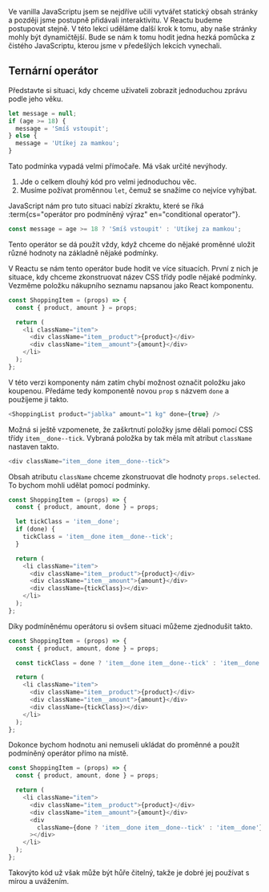 Ve vanilla JavaScriptu jsem se nejdříve učili vytvářet statický obsah stránky a později jsme postupně přidávali interaktivitu. V Reactu budeme postupovat stejně. V této lekci uděláme další krok k tomu, aby naše stránky mohly být dynamičtější. Bude se nám k tomu hodit jedna hezká pomůcka z čistého JavaScriptu, kterou jsme v předešlých lekcích vynechali.

## Ternární operátor

Představte si situaci, kdy chceme uživateli zobrazit jednoduchou zprávu podle jeho věku.

```js
let message = null;
if (age >= 18) {
  message = 'Smíš vstoupit';
} else {
  message = 'Utíkej za mamkou';
}
```

Tato podmínka vypadá velmi přímočaře. Má však určité nevýhody.

1. Jde o celkem dlouhý kód pro velmi jednoduchou věc.
1. Musíme požívat proměnnou `let`, čemuž se snažíme co nejvíce vyhýbat.

JavaScript nám pro tuto situaci nabízí zkraktu, které se říká :term{cs="operátor pro podmíněný výraz" en="conditional operator"}.

```js
const message = age >= 18 ? 'Smíš vstoupit' : 'Utíkej za mamkou';
```

Tento operátor se dá použít vždy, když chceme do nějaké proměnné uložit různé hodnoty na základně nějaké podmínky.

V Reactu se nám tento operátor bude hodit ve více situacích. První z nich je situace, kdy chceme zkonstruovat název CSS třídy podle nějaké podmínky. Vezměme položku nákupního seznamu napsanou jako React komponentu.

```js
const ShoppingItem = (props) => {
  const { product, amount } = props;

  return (
    <li className="item">
      <div className="item__product">{product}</div>
      <div className="item__amount">{amount}</div>
    </li>
  );
};
```

V této verzi komponenty nám zatím chybí možnost označit položku jako koupenou. Předáme tedy komponentě novou `prop` s názvem `done` a použíjeme ji takto.

```js
<ShoppingList product="jablka" amount="1 kg" done={true} />
```

Možná si ještě vzpomenete, že zaškrtnutí položky jsme dělali pomocí CSS třídy `item__done--tick`. Vybraná položka by tak měla mít atribut `className` nastaven takto.

```js
<div className="item__done item__done--tick">
```

Obsah atributu `className` chceme zkonstruovat dle hodnoty `props.selected`. To bychom mohli udělat pomocí podmínky.

```js
const ShoppingItem = (props) => {
  const { product, amount, done } = props;

  let tickClass = 'item__done';
  if (done) {
    tickClass = 'item__done item__done--tick';
  }

  return (
    <li className="item">
      <div className="item__product">{product}</div>
      <div className="item__amount">{amount}</div>
      <div className={tickClass}></div>
    </li>
  );
};
```

Díky podmíněnému operátoru si ovšem situaci můžeme zjednodušit takto.

```js
const ShoppingItem = (props) => {
  const { product, amount, done } = props;

  const tickClass = done ? 'item__done item__done--tick' : 'item__done';

  return (
    <li className="item">
      <div className="item__product">{product}</div>
      <div className="item__amount">{amount}</div>
      <div className={tickClass}></div>
    </li>
  );
};
```

Dokonce bychom hodnotu ani nemuseli ukládat do proměnné a použít podmíněný operátor přímo na místě.

```js
const ShoppingItem = (props) => {
  const { product, amount, done } = props;

  return (
    <li className="item">
      <div className="item__product">{product}</div>
      <div className="item__amount">{amount}</div>
      <div
        className={done ? 'item__done item__done--tick' : 'item__done'}
      ></div>
    </li>
  );
};
```

Takovýto kód už však může být hůře čitelný, takže je dobré jej používat s mírou a uvážením.
